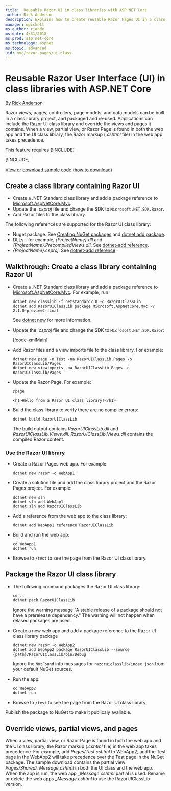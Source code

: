 ```yaml
---
title:  Reusable Razor UI in class libraries with ASP.NET Core
author: Rick-Anderson
description: Explains how to create reusable Razor Pages UI in a class library.
manager: wpickett
ms.author: riande
ms.date: 4/31/2018
ms.prod: asp.net-core
ms.technology: aspnet
ms.topic: advanced
uid: mvc/razor-pages/ui-class
---
```

# Reusable Razor User Interface (UI) in class libraries with ASP.NET Core

By [Rick Anderson](https://twitter.com/RickAndMSFT)

Razor views, pages, controllers, page models, and data models can be built in a class library project, and packaged and re-used. Applications can include the Razor UI class library and override the views and pages it contains. When a view, partial view, or Razor Page is found in both the web app and the UI class library, the Razor markup (*.cshtml* file) in the web app takes precedence.

This feature requires [!INCLUDE[](~/includes/2.1-SDK.md)]

[!INCLUDE[](~/includes/2.1.md)]

[View or download sample code](https://github.com/aspnet/Docs/tree/master/aspnetcore/mvc/razor-pages/ui-class/sample) ([how to download](xref:tutorials/index#how-to-download-a-sample))

## Create a class library containing Razor UI

* Create a .NET Standard class library and add a package reference to [Microsoft.AspNetCore.Mvc](https://www.nuget.org/packages/Microsoft.AspNetCore.Mvc).
* Update the *.csproj* file and change the SDK to `Microsoft.NET.SDK.Razor`.
* Add Razor files to the class library.

The following references are supported for the Razor UI class library:

* Nuget package. See [Creating NuGet packages](/nuget/create-packages/creating-a-package) and [dotnet add package](/dotnet/core/tools/dotnet-add-package).
* DLLs - for example, *{ProjectName}.dll* and *{ProjectName}.PrecompiledViews.dll*.  See [dotnet-add reference](/dotnet/core/tools/dotnet-add-reference).
* *{ProjectName}.csproj*. See [dotnet-add reference](/dotnet/core/tools/dotnet-add-reference).

## Walkthrough: Create a class library containing Razor UI

* Create a .NET Standard class library and add a package reference to [Microsoft.AspNetCore.Mvc](https://www.nuget.org/packages/Microsoft.AspNetCore.Mvc). For example, run

    ```cli
    dotnet new classlib -f netstandard2.0 -o RazorUIClassLib
    dotnet add RazorUIClassLib package Microsoft.AspNetCore.Mvc -v 2.1.0-preview2-final
    ```

    See [dotnet new](/dotnet/core/tools/dotnet-new) for more information.

* Update the *.csproj* file and change the SDK to `Microsoft.NET.SDK.Razor`:

    [!code-xml[Main](ui-class/sample/RazorUIClassLib/RazorUIClassLib.csproj)]

* Add Razor files and a view imports file to the class library. For example:

    ```cli
    dotnet new page -n Test -na RazorUIClassLib.Pages -o RazorUIClassLib/Pages
    dotnet new viewimports -na RazorUIClassLib.Pages -o RazorUIClassLib/Pages
    ```

* Update the Razor Page. For example:

    ```cshtml
    @page

    <h1>Hello from a Razor UI class library!</h1>
    ```

* Build the class library to verify there are no compiler errors:

    `dotnet build RazorUIClassLib`

    The build output contains *RazorUIClassLib.dll* and *RazorUIClassLib.Views.dll*. *RazorUIClassLib.Views.dll* contains the compiled Razor content.

### Use the Razor UI library

* Create a Razor Pages web app. For example:

    `dotnet new razor -o WebApp1`

* Create a solution file and add the class library project and the Razor Pages project. For example:

    ``` CLI
    dotnet new sln
    dotnet sln add WebApp1
    dotnet sln add RazorUIClassLib
    ```

* Add a reference from the web app to the class library:

    `dotnet add WebApp1 reference RazorUIClassLib`

* Build and run the web app:

    ``` CLI
    cd WebApp1
    dotnet run
    ```

* Browse to `/test` to see the page from the Razor UI class library.

## Package the Razor UI class library

* The following command packages the Razor UI class library:

    ``` CLI
    cd ..
    dotnet pack RazorUIClassLib
    ```

    Ignore the warning message "A stable release of a package should not have a prerelease dependency." The warning will not happen when relased packages are used.

* Create a new web app and add a package reference to the Razor UI class library package

    ``` CLI
    dotnet new razor -o WebApp2
    dotnet add WebApp2 package RazorUIClassLib --source {path}/RazorUIClassLib/bin/Debug
    ```

    Ignore the `NotFound` info messages for `razoruiclasslib/index.json` from your default NuGet sources.

* Run  the app:

    ``` CLI
    cd WebApp2
    dotnet run
    ```

* Browse to `/test` to see the page from the Razor UI class library.

Publish the package to NuGet to make it publicaly avaliable.

## Override views, partial views, and pages

When a view, partial view, or Razor Page is found in both the web app and the UI class library, the Razor markup (*.cshtml* file) in the web app takes precedence. For example, add *Pages/Test.cshtml* to WebApp2, and the Test page in the WebApp2 will take precedence over the Test page in the NuGet package.  The sample download contains the partial view *Pages/Shared/_Message.cshtml* in both the UI class and the web app. When the app is run, the web app *_Message.cshtml* partial is used. Rename or delete the web apps *_Message.cshtml* to use the RazorUIClassLib version.